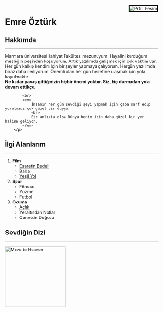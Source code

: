 



<img src="https://patika-prod.s3-eu-central-1.amazonaws.com/userFiles/emreoztrk/profilePicture" alt="PrfiL Resim" border="3" align="right" title="EmreÖztürk"  >

<!-- BAŞLIK -->
<h1>Emre Öztürk</h1>

<div>
    <h2>Hakkımda</h2>
    <hr>
        <p>
            Marmara üniversitesi İlahiyat Fakültesi mezunuyum. Hayalini kurduğum mesleğin peşinden koşuyorum. Artık yazılımda gelişmek için çok vaktim var. Her gün kalkıp kendim için bir şeyler yapmaya çalıyorum. Hergün yazılımda biraz daha ilerliyorum.
            Önemli olan her gün hedefine ulaşmak için yola koyulmaktır.
            <br> 
            <!-- ALINTI SÖZ     -->
            <strong> 
                Ne kadar yavaş gittiğinizin hiçbir önemi yoktur. Siz, hiç durmadan yola devam ettikçe.
            </strong> 
            
            <br>
            <em> 
                İnsanın her gün sevdiği şeyi yapmak için çaba sarf edip yorulması çok güzel bir duygu.
                <br>
                Bir anlıkta olsa Dünya benim için daha güzel bir yer haline geliyor.
            </em> 
        </p>
</div>



<h2>İlgi Alanlarım</h2>
<hr>
<ol>
    <li><strong> Film</strong>
        <ul>
            <li>
                <a href="https://www.imdb.com/title/tt0111161/?ref_=ttls_li_tt" target="_blank">
                    Esaretin Bedeli 
                </a>        
            </li>
            <li> 
                <a href="https://www.imdb.com/title/tt0068646/?ref_=ttls_li_tt" target="_blank">
                    Baba
                </a>    
            </li>
            <li> 
                <a href="https://www.imdb.com/title/tt0120689/?ref_=ttls_li_tt" target="_blank">
                    Yeşil Yol
                </a>    
            </li>
        </ul>
    </li>
    <li><strong> Spor</strong>
        <ul>
            <li>Fitness</li>
            <li>Yüzme</li>
            <li>Futbol</li>    
        </ul>
    </li>
    <li><strong> Okuma</strong>
        <ul>
            <li>
                <a href="https://www.goodreads.com/book/show/13449825-a-l-k?from_search=true&from_srp=true&qid=MfAG2Ct3bX&rank=4" target="_blank">
                    Açlık
                </a>                
            </li>
            <li>Yeraltından Notlar</li>
            <li>Cennetin Doğusu</li>
        </ul>
    </li>
</ol>
 <h2>Sevdiğin Dizi</h2>
 <hr>
    <a href="https://www.imdb.com/title/tt11052470/" target="_blank">
        <img width="200" height="200" src="https://m.media-amazon.com/images/M/MV5BYjNhMDM4YWYtYWE1MS00NTQzLWE4OTctNWU5ZjA5OWYxZWRjXkEyXkFqcGdeQXVyMTEzMTI1Mjk3._V1_FMjpg_UX1000_.jpg" alt="Move to Heaven">
    </a>



